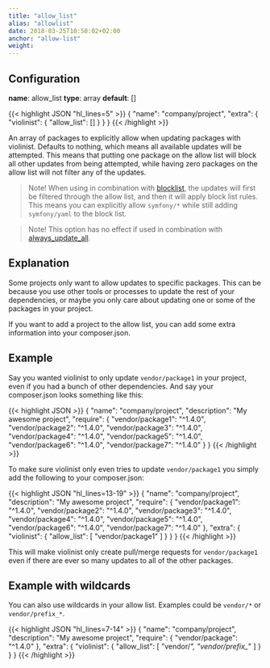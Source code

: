 ```yaml
---
title: "allow_list"
alias: "allowlist"
date: 2018-03-25T10:50:02+02:00
anchor: "allow-list"
weight:
---
```


## Configuration

__name__: allow_list
__type__: array
__default__: []

{{< highlight JSON "hl_lines=5" >}}
{
  "name": "company/project",
  "extra": {
    "violinist": {
      "allow_list": []
    }
  }
}
{{< /highlight >}}


An array of packages to explicitly allow when updating packages with violinist. Defaults to nothing, which means all available updates will be attempted. This means that putting one package on the allow list will block all other updates from being attempted, while having zero packages on the allow list will not filter any of the updates.

> Note! When using in combination with [blocklist](#blocklisting-projects), the updates will first be filtered through the allow list, and then it will apply block list rules. This means you can explicitly allow `symfony/*` while still adding `symfony/yaml` to the block list.

> Note! This option has no effect if used in combination with [always_update_all](#updating-all).

## Explanation

Some projects only want to allow updates to specific packages. This can be because you use other tools or processes to update the rest of your dependencies, or maybe you only care about updating one or some of the packages in your project.

If you want to add a project to the allow list, you can add some extra information into your composer.json.

## Example

Say you wanted violinist to only update `vendor/package1` in your project, even if you had a bunch of other dependencies. And say your composer.json looks something like this:

{{< highlight JSON >}}
{
  "name": "company/project",
  "description": "My awesome project",
  "require": {
    "vendor/package1": "^1.4.0",
    "vendor/package2": "^1.4.0",
    "vendor/package3": "^1.4.0",
    "vendor/package4": "^1.4.0",
    "vendor/package5": "^1.4.0",
    "vendor/package6": "^1.4.0",
    "vendor/package7": "^1.4.0"
  }
}
{{< /highlight >}}


To make sure violinist only even tries to update `vendor/package1` you simply add the following to your composer.json:

{{< highlight JSON "hl_lines=13-19" >}}
{
  "name": "company/project",
  "description": "My awesome project",
  "require": {
    "vendor/package1": "^1.4.0",
    "vendor/package2": "^1.4.0",
    "vendor/package3": "^1.4.0",
    "vendor/package4": "^1.4.0",
    "vendor/package5": "^1.4.0",
    "vendor/package6": "^1.4.0",
    "vendor/package7": "^1.4.0"
  },
  "extra": {
    "violinist": {
      "allow_list": [
        "vendor/package1"
      ]
    }
  }
}
{{< /highlight >}}


This will make violinist only create pull/merge requests for `vendor/package1` even if there are ever so many updates to all of the other packages.

## Example with wildcards

You can also use wildcards in your allow list. Examples could be `vendor/*` or `vendor/prefix_*`.


{{< highlight JSON "hl_lines=7-14" >}}
{
  "name": "company/project",
  "description": "My awesome project",
  "require": {
    "vendor/package": "^1.4.0"
  },
  "extra": {
    "violinist": {
      "allow_list": [
        "vendor/*",
        "vendor/prefix_*"
      ]
    }
  }
}
{{< /highlight >}}

